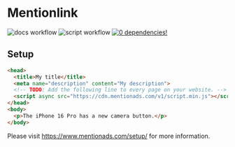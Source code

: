 # Mentionlink

![docs workflow](https://github.com/mentionads/frontend/actions/workflows/docs.yml/badge.svg)
![script workflow](https://github.com/mentionads/frontend/actions/workflows/script.yml/badge.svg)
[![0 dependencies!](https://0dependencies.dev/0dependencies.svg)](https://github.com/mentionads/frontend/blob/main/packages/script/package.json)

## Setup

```html
<head>
  <title>My title</title>
  <meta name="description" content="My description">
  <!-- TODO: Add the following line to every page on your website. -->
  <script async src="https://cdn.mentionads.com/v1/script.min.js"></script>
</head>
<body>
  <p>The iPhone 16 Pro has a new camera button.</p>
</body>
```

Please visit <https://www.mentionads.com/setup/> for more information.
